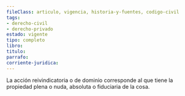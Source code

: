 ```yaml
---
fileClass: articulo, vigencia, historia-y-fuentes, codigo-civil
tags:
- derecho-civil
- derecho-privado
estado: vigente
tipo: completo
libro:
titulo:
parrafo:
corriente-juridica:
---
```

La acción reivindicatoria o de dominio corresponde al que tiene la propiedad plena o nuda, absoluta o fiduciaria de la cosa.